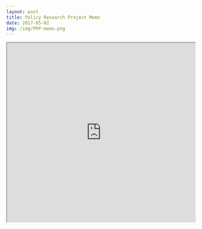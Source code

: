 ```yaml
---
layout: post
title: Policy Research Project Memo
date: 2017-05-02
img: /img/PRP-memo.png
---
```


<iframe src="https://drive.google.com/file/d/1irOwDDHOY7kRWI01jAOsLID1ZHKWc8CX/preview" width="100%" height="480" ></iframe>
